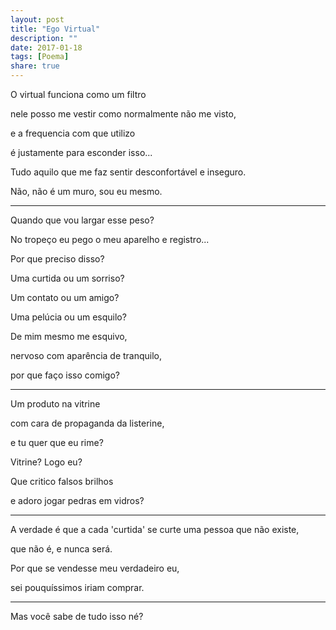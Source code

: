 ```yaml
---
layout: post
title: "Ego Virtual"
description: ""
date: 2017-01-18
tags: [Poema]
share: true
---
```


O virtual funciona como um filtro

nele posso me vestir como normalmente não me visto,

e a frequencia com que utilizo

é justamente para esconder isso...

Tudo aquilo que me faz sentir desconfortável e inseguro.

Não, não é um muro, sou eu mesmo.

----------

Quando que vou largar esse peso?

No tropeço eu pego o meu aparelho e registro...

Por que preciso disso?

Uma curtida ou um sorriso?

Um contato ou um amigo?

Uma pelúcia ou um esquilo?

De mim mesmo me esquivo,

nervoso com aparência de tranquilo,

por que faço isso comigo?



----------


Um produto na vitrine

com cara de propaganda da listerine,

e tu quer que eu rime?

Vitrine? Logo eu?

Que critico falsos brilhos

e adoro jogar pedras em vidros?

----------


A verdade é que a cada 'curtida' se curte uma pessoa que não existe,

que não é, e nunca será.

Por que se vendesse meu verdadeiro eu,

sei pouquíssimos iriam comprar.

----------

Mas você sabe de tudo isso né?

